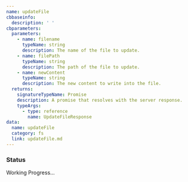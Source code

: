 ```yaml
---
name: updateFile
cbbaseinfo:
  description: ' '
cbparameters:
  parameters:
    - name: filename
      typeName: string
      description: The name of the file to update.
    - name: filePath
      typeName: string
      description: The path of the file to update.
    - name: newContent
      typeName: string
      description: The new content to write into the file.
  returns:
    signatureTypeName: Promise
    description: A promise that resolves with the server response.
    typeArgs:
      - type: reference
        name: UpdateFileResponse
data:
  name: updateFile
  category: fs
  link: updateFile.md
---
```

<CBBaseInfo/> 
 <CBParameters/>

### Status

Working Progress...